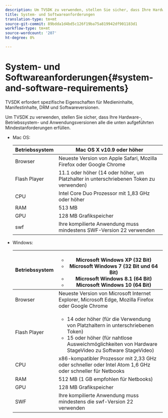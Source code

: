 ```yaml
---
description: Um TVSDK zu verwenden, stellen Sie sicher, dass Ihre Hardware-, Betriebssystem- und Anwendungsversionen alle die unten aufgeführten Mindestanforderungen erfüllen.
title: System- und Softwareanforderungen
translation-type: tm+mt
source-git-commit: 89bdda1d4bd5c126f19ba75a819942df901183d1
workflow-type: tm+mt
source-wordcount: '207'
ht-degree: 0%

---
```



# System- und Softwareanforderungen{#system-and-software-requirements}

TVSDK erfordert spezifische Eigenschaften für Medieninhalte, Manifestinhalte, DRM und Softwareversionen.

Um TVSDK zu verwenden, stellen Sie sicher, dass Ihre Hardware-, Betriebssystem- und Anwendungsversionen alle die unten aufgeführten Mindestanforderungen erfüllen.

<!--<a id="section_FD9C110E85BB483B869FBB94E5662710"></a>-->

* Mac OS:

   | Betriebssystem | Mac OS X v10.9 oder höher |
   |---|---|
   | Browser | Neueste Version von Apple Safari, Mozilla Firefox oder Google Chrome |
   | Flash Player | 11.1 oder höher (14 oder höher, um Platzhalter in unterschriebenen Token zu verwenden) |
   | CPU | Intel Core Duo Prozessor mit 1,83 GHz oder höher |
   | RAM | 513 MB |
   | GPU | 128 MB Grafikspeicher |
   | swf | Ihre kompilierte Anwendung muss mindestens SWF-Version 22 verwenden |

* Windows:

   | Betriebssystem | <ul><li>Microsoft Windows XP (32 Bit)</li><li>Microsoft Windows 7 (32 Bit und 64 Bit)</li><li>Microsoft Windows 8.1 (64 Bit)</li><li>Microsoft Windows 10 (64 Bit)</li></ul> |
   |---|---|
   | Browser | Neueste Version von Microsoft Internet Explorer, Microsoft Edge, Mozilla Firefox oder Google Chrome |
   | Flash Player | <ul><li>14 oder höher (für die Verwendung von Platzhaltern in unterschriebenen Token)</li><li>15 oder höher (für nahtlose Ausweichmöglichkeiten von Hardware StageVideo zu Software StageVideo)</li></ul> |
   | CPU | x86-kompatibler Prozessor mit 2,33 GHz oder schneller oder Intel Atom 1,6 GHz oder schneller für Netbooks |
   | RAM | 512 MB (1 GB empfohlen für Netbooks) |
   | GPU | 128 MB Grafikspeicher |
   | SWF | Ihre kompilierte Anwendung muss mindestens die swf-Version 22 verwenden |
